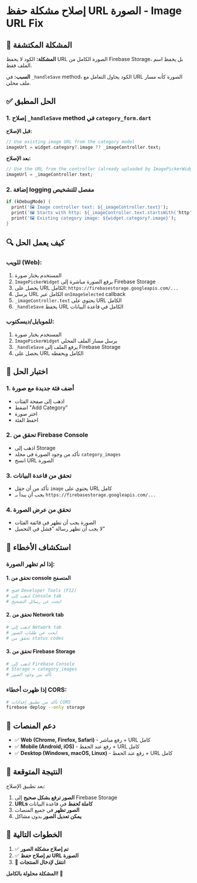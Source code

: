 # إصلاح مشكلة حفظ URL الصورة - Image URL Fix

## 🚨 المشكلة المكتشفة

**المشكلة:** الكود لا يحفظ URL الصورة الكامل من Firebase Storage، بل يحفظ اسم الملف فقط.

**السبب:** في `_handleSave` method، الكود يحاول التعامل مع URL الصورة كأنه مسار ملف محلي.

## ✅ الحل المطبق

### 1. إصلاح `_handleSave` method في `category_form.dart`

**قبل الإصلاح:**
```dart
// Use existing image URL from the category model
imageUrl = widget.category?.image ?? _imageController.text;
```

**بعد الإصلاح:**
```dart
// Use the URL from the controller (already uploaded by ImagePickerWidget)
imageUrl = _imageController.text;
```

### 2. إضافة logging مفصل للتشخيص

```dart
if (kDebugMode) {
  print('🖼️ Image controller text: ${_imageController.text}');
  print('🖼️ Starts with http: ${_imageController.text.startsWith('http')}');
  print('🖼️ Existing category image: ${widget.category?.image}');
}
```

## 🔍 كيف يعمل الحل

### للويب (Web):
1. المستخدم يختار صورة
2. `ImagePickerWidget` يرفع الصورة مباشرة إلى Firebase Storage
3. يحصل على URL الكامل: `https://firebasestorage.googleapis.com/...`
4. يرسل URL الكامل عبر `onImageSelected` callback
5. `_imageController.text` يحتوي على URL الكامل
6. `_handleSave` يحفظ URL الكامل في قاعدة البيانات

### للموبايل/ديسكتوب:
1. المستخدم يختار صورة
2. `ImagePickerWidget` يرسل مسار الملف المحلي
3. `_handleSave` يرفع الملف إلى Firebase Storage
4. يحصل على URL الكامل ويحفظه

## 🧪 اختبار الحل

### 1. أضف فئة جديدة مع صورة
- اذهب إلى صفحة الفئات
- اضغط "Add Category"
- اختر صورة
- احفظ الفئة

### 2. تحقق من Firebase Console
- اذهب إلى Storage
- تأكد من وجود الصورة في مجلد `category_images`
- انسخ URL الصورة

### 3. تحقق من قاعدة البيانات
- تأكد من أن حقل `image` يحتوي على URL كامل
- يجب أن يبدأ بـ `https://firebasestorage.googleapis.com/...`

### 4. تحقق من عرض الصورة
- الصورة يجب أن تظهر في قائمة الفئات
- لا يجب أن تظهر رسالة "فشل في التحميل"

## 🐛 استكشاف الأخطاء

### إذا لم تظهر الصورة:

#### 1. تحقق من console المتصفح
```bash
# افتح Developer Tools (F12)
# اذهب إلى Console tab
# ابحث عن رسائل التصحيح
```

#### 2. تحقق من Network tab
```bash
# اذهب إلى Network tab
# ابحث عن طلبات الصور
# تحقق من status codes
```

#### 3. تحقق من Firebase Storage
```bash
# اذهب إلى Firebase Console
# Storage > category_images
# تأكد من وجود الصور
```

### إذا ظهرت أخطاء CORS:
```bash
# تأكد من تطبيق إعدادات CORS
firebase deploy --only storage
```

## 📱 دعم المنصات

- ✅ **Web (Chrome, Firefox, Safari)** - رفع مباشر + URL كامل
- ✅ **Mobile (Android, iOS)** - رفع عند الحفظ + URL كامل  
- ✅ **Desktop (Windows, macOS, Linux)** - رفع عند الحفظ + URL كامل

## 🎯 النتيجة المتوقعة

بعد تطبيق الإصلاح:
1. **الصور ترفع بشكل صحيح** إلى Firebase Storage
2. **URLs كاملة تُحفظ** في قاعدة البيانات
3. **الصور تظهر** في جميع المنصات
4. **يمكن تعديل الصور** بدون مشاكل

## 🚀 الخطوات التالية

1. ✅ **تم إصلاح مشكلة الصور**
2. ✅ **تم إصلاح حفظ URL الصورة**
3. 🎯 **انتقل لإدخال المنتجات**

**المشكلة محلولة بالكامل! 🎉**
